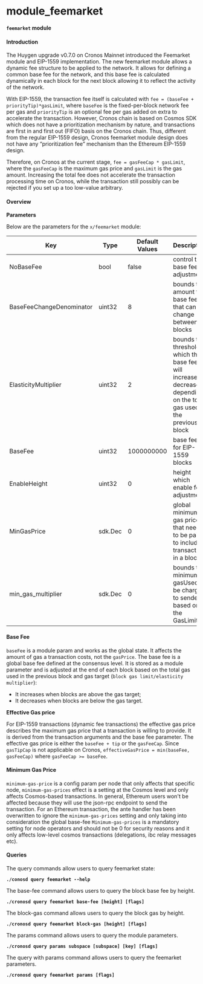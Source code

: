# module\_feemarket

**`feemarket` module**

#### Introduction&#x20;

The Huygen upgrade v0.7.0 on Cronos Mainnet introduced the Feemarket module and EIP-1559 implementation. The new feemarket module allows a dynamic fee structure to be applied to the network. It allows for defining a common base fee for the network, and this base fee is calculated dynamically in each block for the next block allowing it to reflect the activity of the network.

With EIP-1559, the transaction fee itself is calculated with `fee = (baseFee + priorityTip)*gasLimit`, where `baseFee` is the fixed-per-block network fee per gas and `priorityTip` is an optional fee per gas added on extra to accelerate the transaction. However, Cronos chain is based on Cosmos SDK which does not have a prioritization mechanism by nature, and transactions are first in and first out (FIFO) basis on the Cronos chain. Thus, different from the regular EIP-1559 design, Cronos feemarket module design does not have any “prioritization fee” mechanism than the Ethereum EIP-1559 design.

Therefore, on Cronos at the current stage, `fee = gasFeeCap * gasLimit`, where the `gasFeeCap` is the maximum gas price and `gasLimit` is the gas amount. Increasing the total fee does not accelerate the transaction processing time on Cronos, while the transaction still possibly can be rejected if you set up a too low-value arbitrary.



#### Overview

**Parameters**&#x20;

Below are the parameters for the `x/feemarket` module:



| Key                      | Type    | Default Values | Description                                                                                                             |
| ------------------------ | ------- | -------------- | ----------------------------------------------------------------------------------------------------------------------- |
| NoBaseFee                | bool    | false          | control the base fee adjustment                                                                                         |
| BaseFeeChangeDenominator | uint32  | 8              | bounds the amount the base fee that can change between blocks                                                           |
| ElasticityMultiplier     | uint32  | 2              | bounds the threshold which the base fee will increase or decrease depending on the total gas used in the previous block |
| BaseFee                  | uint32  | 1000000000     | base fee for EIP-1559 blocks                                                                                            |
| EnableHeight             | uint32  | 0              | height which enable fee adjustment                                                                                      |
| MinGasPrice              | sdk.Dec | 0              | global minimum gas price that needs to be paid to include a transaction in a block                                      |
| min\_gas\_multiplier     | sdk.Dec | 0              | bounds the minimum gasUsed to be charged to senders based on the GasLimit                                               |

#### Base Fee

`baseFee` is a module param and works as the global state. It affects the amount of gas a transaction costs, not the `gasPrice`. The base fee is a global base fee defined at the consensus level. It is stored as a module parameter and is adjusted at the end of each block based on the total gas used in the previous block and gas target (`block gas limit/elasticity multiplier`):&#x20;

* It increases when blocks are above the gas target;
* It decreases when blocks are below the gas target.

**Effective Gas price**

For EIP-1559 transactions (dynamic fee transactions) the effective gas price describes the maximum gas price that a transaction is willing to provide. It is derived from the transaction arguments and the base fee parameter. The effective gas price is either the `baseFee + tip` or the `gasFeeCap`. Since `gasTipCap` is not applicable on Cronos, `effectiveGasPrice = min(baseFee, gasFeeCap)` where `gasFeeCap >= baseFee`.

#### Minimum Gas Price

`minimum-gas-price` is a config param per node that only affects that specific node, `minimum-gas-prices` effect is a setting at the Cosmos level and only affects Cosmos-based transactions. In general, Ethereum users won't be affected because they will use the json-rpc endpoint to send the transaction. For an Ethereum transaction, the ante handler has been overwritten to ignore the `minimum-gas-prices` setting and only taking into consideration the global base-fee `Minimum-gas-prices` is a mandatory setting for node operators and should not be 0 for security reasons and it only affects low-level cosmos transactions (delegations, ibc relay messages etc).



#### **Queries**

The query commands allow users to query feemarket state:

**`./conosd query feemarket --help`**

The base-fee command allows users to query the block base fee by height.&#x20;

**`./cronosd query feemarket base-fee [height] [flags]`**

The block-gas command allows users to query the block gas by height.&#x20;

**`./cronosd query feemarket block-gas [height] [flags]`**

The params command allows users to query the module parameters.

**`./cronosd query params subspace [subspace] [key] [flags]`**

The query with params command allows users to query the feemarket parameters.

**`./cronosd query feemarket params [flags]`**
